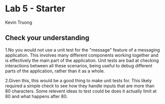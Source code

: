 # Lab 5 - Starter
Kevin Truong

## Check your understanding
1.No you would not use a unit test for the "message" feature of a messaging application. This involves many different components working together and is effectively the main part of the application. Unit tests are bad at checking interactions between all these scenarios, being useful to debug different parts of the application, rather than it as a whole. 

2.Given this, this would be a good thing to make unit tests for. This likely required a simple check to see how they handle inputs that are more than 80 characters. Some relevent ideas to test could be does it actually limit at 80 and what happens after 80.